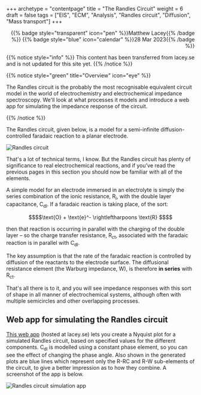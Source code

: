 +++
archetype = "contentpage"
title = "The Randles Circuit"
weight = 6
draft = false
tags = ["EIS", "ECM", "Analysis", "Randles circuit", "Diffusion", "Mass transport"]
+++

<div style="text-align: right">
{{% badge style="transparent" icon="pen" %}}Matthew Lacey{{% /badge %}}
{{% badge style="blue" icon="calendar" %}}28 Mar 2023{{% /badge %}}
</div>


{{% notice style="info" %}}
This content has been transferred from lacey.se and is not updated for this site yet.
{{% /notice %}}

{{% notice style="green" title="Overview" icon="eye" %}}

The Randles circuit is the probably the most recognisable equivalent circuit model in the world of electrochemistry and electrochemical impedance spectroscopy. We'll look at what processes it models and introduce a web app for simulating the impedance response of the circuit.

{{% /notice %}}

The Randles circuit, given below, is a model for a semi-infinite diffusion-controlled faradaic reaction to a planar electrode.

![Randles circuit](/images/experimental-electrochemistry/eis/ec-randles.svg?height=120px)

That's a lot of technical terms, I know. But the Randles circuit has plenty of significance to real electrochemical reactions, and if you’ve read the previous pages in this section you should now be familiar with all of the elements.

A simple model for an electrode immersed in an electrolyte is simply the series combination of the ionic resistance, R<sub>i</sub>, with the double layer capacitance, C<sub>dl</sub>. If a faradaic reaction is taking place, of the sort:

```math
$$\text{O} + \text{e}^- \rightleftharpoons \text{R} $$
```

then that reaction is occurring in parallel with the charging of the double layer – so the charge transfer resistance, R<sub>ct</sub>, associated with the faradaic reaction is in parallel with C<sub>dl</sub>.

The key assumption is that the rate of the faradaic reaction is controlled by diffusion of the reactants to the electrode surface. The diffusional resistance element (the Warburg impedance, W), is therefore **in series** with R<sub>ct</sub>.

That's all there is to it, and you will see impedance responses with this sort of shape in all manner of electrochemical systems, although often with multiple semicircles and other overlapping processes.

## Web app for simulating the Randles circuit

[This web app](http://lacey.se:3838/eis/randles") (hosted at lacey.se) lets you create a Nyquist plot for a simulated Randles circuit, based on specified values for the different components. C<sub>dl</sub> is modelled using a constant phase element, so you can see the effect of changing the phase angle. Also shown in the generated plots are blue lines which represent only the R-RC and R-W sub-elements of the circuit, to give a better impression as to how they combine. A screenshot of the app is below.

![Randles circuit simulation app](/images/experimental-electrochemistry/eis/randles-app.png "Randles circuit simulation app")